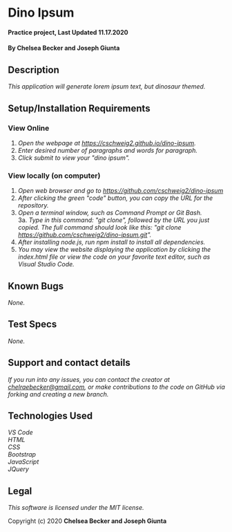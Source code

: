 # Dino Ipsum

#### Practice project, Last Updated 11.17.2020

#### **By Chelsea Becker and Joseph Giunta**

## Description

_This application will generate lorem ipsum text, but dinosaur themed._

## Setup/Installation Requirements
### View Online
1. _Open the webpage at https://cschweig2.github.io/dino-ipsum._
2. _Enter desired number of paragraphs and words for paragraph._
3. _Click submit to view your "dino ipsum"._ 

### View locally (on computer)
1. _Open web browser and go to https://github.com/cschweig2/dino-ipsum_
2. _After clicking the green "code" button, you can copy the URL for the repository._
3. _Open a terminal window, such as Command Prompt or Git Bash._<br>
  3a. _Type in this command: "git clone", followed by the URL you just copied. The full command should look like this: "git clone https://github.com/cschweig2/dino-ipsum.git"._
4. _After installing node.js, run npm install to install all dependencies._
5. _You may view the website displaying the application by clicking the index.html file or view the code on your favorite text editor, such as Visual Studio Code._

## Known Bugs

_None._

## Test Specs

_None._

## Support and contact details

_If you run into any issues, you can contact the creator at chelraebecker@gmail.com, or make contributions to the code on GitHub via forking and creating a new branch._

## Technologies Used

_VS Code_ <br />
_HTML_ <br />
_CSS_ <br />
_Bootstrap_ <br />
_JavaScript_ <br />
_JQuery_

## Legal

*This software is licensed under the MIT license.*

Copyright (c) 2020 **Chelsea Becker and Joseph Giunta**
